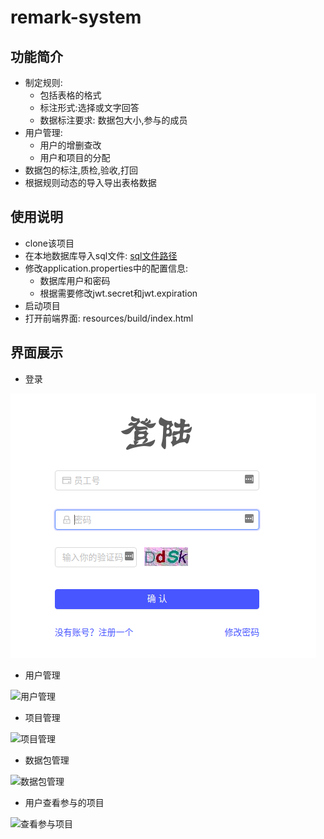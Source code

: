 # remark-system

## 功能简介
* 制定规则:
    * 包括表格的格式
    * 标注形式:选择或文字回答
    * 数据标注要求: 数据包大小,参与的成员
* 用户管理:
    * 用户的增删查改
    * 用户和项目的分配
* 数据包的标注,质检,验收,打回
* 根据规则动态的导入导出表格数据

## 使用说明
* clone该项目
* 在本地数据库导入sql文件: [sql文件路径](https://github.com/kvenLin/remark-system/blob/master/src/main/resources/sql/remarksystem.sql)
* 修改application.properties中的配置信息:
    * 数据库用户和密码
    * 根据需要修改jwt.secret和jwt.expiration
* 启动项目
* 打开前端界面: resources/build/index.html
## 界面展示
* 登录

![登录界面](https://github.com/kvenLin/remark-system/blob/master/src/main/resources/images/选区_003.png)

* 用户管理

![用户管理](https://github.com/kvenLin/remark-system/blob/master/src/main/resources/images/选区004.png)

* 项目管理

![项目管理](https://github.com/kvenLin/remark-system/blob/master/src/main/resources/images/选区005.png)

* 数据包管理

![数据包管理](https://github.com/kvenLin/remark-system/blob/master/src/main/resources/images/选区006.png)

* 用户查看参与的项目

![查看参与项目](https://github.com/kvenLin/remark-system/blob/master/src/main/resources/images/选区007.png)